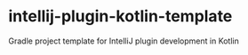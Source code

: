 # intellij-plugin-kotlin-template
Gradle project template for IntelliJ plugin development in Kotlin
